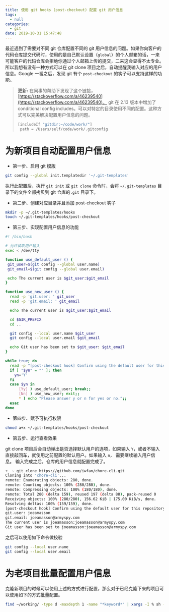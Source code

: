 ```yaml
---
title: 使用 git hooks (post-checkout) 配置 git 用户信息
tags:
  - null
categories:
  - git
date: 2019-10-31 15:47:48
---
```


最近遇到了需要对不同 git 仓库配置不同的 git 用户信息的问题。如果你向客户的代码仓库提交代码时，使用的是自己默认设置（`global`）的个人邮箱的话，一来可能客户的代码仓库会拒绝你通过个人邮箱上传的提交，二来这会显得不太专业。所以我想有没有一种方式可以在 git clone 项目之后，自动提醒我输入对应的用户信息。Google 一番之后，发现 git 有个 `post-checkout` 的钩子可以支持这样的功能。

> **更新:** 在同事的帮助下发现了这个链接，[https://stackoverflow.com/a/46239540](https://stackoverflow.com/a/46239540)。
> git 在 2.13 版本中增加了 conditional config includes。可以对特定的目录使用不同的配置。这种方式可以完美解决配置用户信息的问题。
>
> ```bash
> [includeIf "gitdir:~/code/work/"]
>  path = /Users/self/code/work/.gitconfig
> ```

# 为新项目自动配置用户信息

- 第一步、启用 git 模版

```bash
git config --global init.templatedir '~/.git-templates'
```

执行此配置后，执行 `git init` 或 `git clone` 命令时，会将 `~/.git-templates` 目录下的文件全部拷贝到 git 仓库的`.git` 目录下。

- 第二步、创建对应目录并且添加 post-checkout 钩子

```bash
mkdir -p ~/.git-templates/hooks
touch ~/.git-templates/hooks/post-checkout
```

- 第三步、实现配置用户信息的功能

```bash
#! /bin/bash

# 允许读取用户输入
exec < /dev/tty

function use_default_user () {
 git_user=$(git config --global user.name)
 git_email=$(git config --global user.email)

 echo The current user is $git_user:$git_email
}

function use_new_user () {
  read -p 'git.user: ' git_user
  read -p 'git.email: ' git_email

  echo The current user is $git_user:$git_email

  cd $GIR_PREFIX
  cd ..

  git config --local user.name $git_user
  git config --local user.email $git_email

  echo Git user has been set to $git_user: $git_email
}

while true; do
  read -p "[post-checkout hook] Confirm using the default user for this repository? (Y/n) " yn
  if [ "$yn" = "" ]; then
    yn='Y'
  fi
  case $yn in
      [Yy] ) use_default_user; break;;
      [Nn] ) use_new_user; exit;;
      * ) echo "Please answer y or n for yes or no.";;
  esac
done
```

- 第四步、赋予可执行权限

```bash
chmod a+x ~/.git-templates/hooks/post-checkout
```

- 第五步、运行查看效果

git clone 项目后会自动弹出是否选择默认用户的选项，如果输入 `Y`，或者不输入直接敲回车，就使用之前配置的默认用户。如果输入 `n`， 需要继续输入用户信息。 输入完成之后，仓库的用户信息就配置完成了。

```bash
➜  ~ git clone https://github.com/iwfan/chore-cli.git
Cloning into 'chore-cli'...
remote: Enumerating objects: 280, done.
remote: Counting objects: 100% (280/280), done.
remote: Compressing objects: 100% (180/180), done.
remote: Total 280 (delta 159), reused 197 (delta 88), pack-reused 0
Receiving objects: 100% (280/280), 156.62 KiB | 175.00 KiB/s, done.
Resolving deltas: 100% (159/159), done.
[post-checkout hook] Confirm using the default user for this repository? (Y/n) n
git.user: joeamasson
git.email: joeamasson@armyspy.com
The current user is joeamasson:joeamasson@armyspy.com
Git user has been set to joeamasson:joeamasson@armyspy.com
```

之后可以使用如下命令做校验

```bash
git config --local user.name
git config --local user.email
```

# 为老项目批量配置用户信息

克隆新项目的时候可以使用上述的方式进行配置，那么对于已经克隆下来的项目可以使用如下的方式批量配置。

```bash
find ~/working/ -type d -maxdepth 1 -name "*keyword*" | xargs -I % sh -c 'cd %; git config --local user.name "JoeAMasson"; git config --local user.email "JoeAMasson@armyspy.com"'
```
